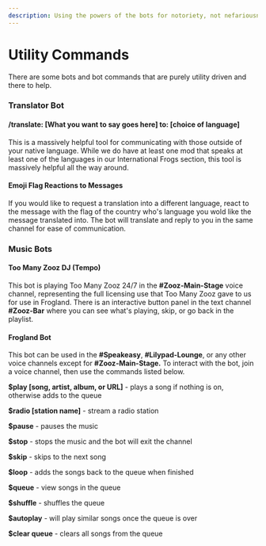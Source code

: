 ```yaml
---
description: Using the powers of the bots for notoriety, not nefariousness.
---
```


# Utility Commands

There are some bots and bot commands that are purely utility driven and there to help.&#x20;

### Translator Bot

#### **/translate:** \[What you want to say goes here] **to:** \[choice of language]

This is a massively helpful tool for communicating with those outside of your native language. While we do have at least one mod that speaks at least one of the languages in our International Frogs section, this tool is massively helpful all the way around.&#x20;

#### Emoji Flag Reactions to Messages

If you would like to request a translation into a different language, react to the message with the flag of the country who's language you wold like the message translated into. The bot will translate and reply to you in the same channel for ease of communication.&#x20;

### Music Bots

#### Too Many Zooz DJ (Tempo)

This bot is playing Too Many Zooz 24/7 in the **#Zooz-Main-Stage** voice channel, representing the full licensing use that Too Many Zooz gave to us for use in Frogland. There is an interactive button panel in the text channel **#Zooz-Bar** where you can see what's playing, skip, or go back in the playlist.&#x20;

#### Frogland Bot

This bot can be used in the **#Speakeasy**, **#Lilypad-Lounge**, or any other voice channels except for **#Zooz-Main-Stage.** To interact with the bot, join a voice channel, then use the commands listed below.&#x20;

**$play \[song, artist, album, or URL]** - plays a song if nothing is on, otherwise adds to the queue

**$radio \[station name]** - stream a radio station

**$pause** - pauses the music

**$stop** - stops the music and the bot will exit the channel

**$skip** - skips to the next song

**$loop** - adds the songs back to the queue when finished

**$queue** - view songs in the queue

**$shuffle** - shuffles the queue

**$autoplay** - will play similar songs once the queue is over

**$clear queue** - clears all songs from the queue

